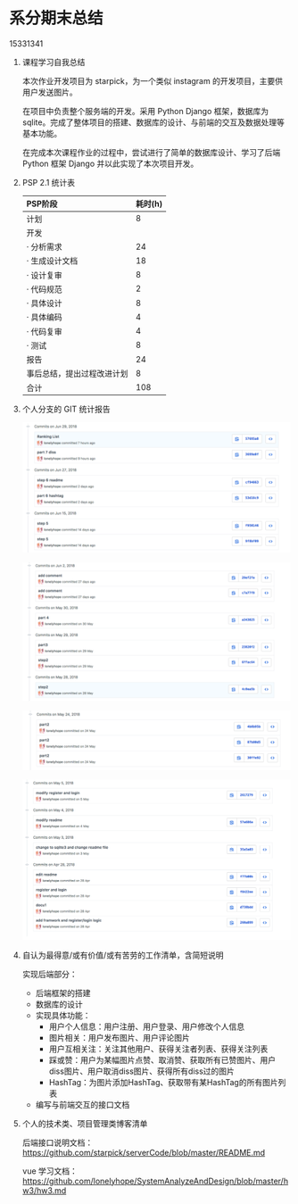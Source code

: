# 系分期末总结

15331341



1. 课程学习自我总结

   本次作业开发项目为 starpick，为一个类似 instagram 的开发项目，主要供用户发送图片。

   在项目中负责整个服务端的开发。采用 Python Django 框架，数据库为 sqlite。完成了整体项目的搭建、数据库的设计、与前端的交互及数据处理等基本功能。

   在完成本次课程作业的过程中，尝试进行了简单的数据库设计、学习了后端 Python 框架 Django 并以此实现了本次项目开发。

2. PSP 2.1 统计表

   | PSP阶段                    | 耗时(h) |
   | -------------------------- | ------- |
   | 计划                       | 8       |
   | 开发                       |         |
   | · 分析需求                 | 24      |
   | · 生成设计文档             | 18      |
   | · 设计复审                 | 8       |
   | · 代码规范                 | 2       |
   | · 具体设计                 | 8       |
   | · 具体编码                 | 4       |
   | · 代码复审                 | 4       |
   | · 测试                     | 8       |
   | 报告                       | 24      |
   | 事后总结，提出过程改进计划 | 8       |
   | 合计                       | 108     |

3. 个人分支的 GIT 统计报告

   ![1](pic/1.png)

   ![2](pic/2.png)

   ![3](pic/3.png)

   ![4](pic/4.png)

4. 自认为最得意/或有价值/或有苦劳的工作清单，含简短说明

   实现后端部分：

   - 后端框架的搭建
   - 数据库的设计
   - 实现具体功能：
     - 用户个人信息：用户注册、用户登录、用户修改个人信息
     - 图片相关：用户发布图片、用户评论图片
     - 用户互相关注：关注其他用户、获得关注者列表、获得关注列表
     - 踩或赞：用户为某幅图片点赞、取消赞、获取所有已赞图片、用户diss图片、用户取消diss图片、获得所有diss过的图片
     - HashTag：为图片添加HashTag、获取带有某HashTag的所有图片列表
   - 编写与前端交互的接口文档

5. 个人的技术类、项目管理类博客清单

   后端接口说明文档：https://github.com/starpick/serverCode/blob/master/README.md

   vue 学习文档：https://github.com/lonelyhope/SystemAnalyzeAndDesign/blob/master/hw3/hw3.md